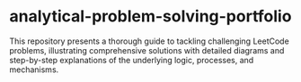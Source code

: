 # analytical-problem-solving-portfolio
This repository presents a thorough guide to tackling challenging LeetCode problems, illustrating comprehensive solutions with detailed diagrams and step-by-step explanations of the underlying logic, processes, and mechanisms.
